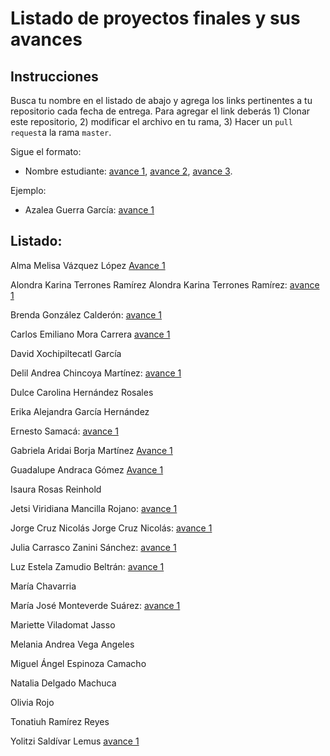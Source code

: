 # Listado de proyectos finales y sus avances

## Instrucciones

Busca tu nombre en el listado de abajo y agrega los links pertinentes a tu repositorio cada fecha de entrega. Para agregar el link deberás 1) Clonar este repositorio, 2) modificar el archivo en tu rama, 3) Hacer un `pull request`a la rama `master`.


Sigue el formato:

* Nombre estudiante: [avance 1](), [avance 2](), [avance 3]().

Ejemplo:

* Azalea Guerra García: [avance 1](https://github.com/AzaleaGuerra/ProyectoFinalBioinf2017-II/blob/master/Avance1.md)

## Listado:

Alma Melisa Vázquez López [Avance 1](https://github.com/almamelisa/ProyectoFinalBioinfo-2018-II/blob/master/Avance1_Alma_Melisa.md)

Alondra Karina Terrones Ramírez 
Alondra Karina Terrones Ramírez: [avance 1](https://github.com/AloTerrones/ProyectoFinalBioinf2018-II/blob/master/avance1proyecto.md)

Brenda González Calderón: [avance 1](https://github.com/br3nd4/ProyectoFinalBioinf2018-II/blob/master/Avance1.md)

Carlos Emiliano Mora Carrera [avance 1](https://github.com/EmilianoMora/ProyectoFinalBioinf2018-II/blob/master/avance1.md)

David Xochipiltecatl García

Delil Andrea Chincoya Martínez: [avance 1](https://github.com/DelilChincoya/ProyectoFinalBioinf2017-I/blob/master/Avance1_proyecto_final.md)

Dulce Carolina Hernández Rosales

Erika Alejandra García Hernández

Ernesto Samacá: [avance 1](https://github.com/esamacas/ProyectoFinalBioinf2018-II/blob/master/Avance1.md)

Gabriela Aridai Borja Martínez  [Avance 1](http://github.com/AridaiHari/Proyecto-Final-BioInfo-2018_II/blob/master/Avance1.md)

Guadalupe Andraca Gómez [Avance 1](https://github.com/LupitaAndraca/ProyectoFinalBioinfo/blob/master/Avance1.md)

Isaura Rosas Reinhold

Jetsi Viridiana Mancilla Rojano: [avance 1](https://github.com/JetsiMancilla/ProyectoFinalBioinf2017-II/blob/master/Avance1.md)


Jorge Cruz Nicolás
Jorge Cruz Nicolás: [avance 1](https://github.com/jorgecruzn/ProyectoFinalBioinf2018-II/blob/master/avance1.md)


Julia Carrasco Zanini Sánchez: [avance 1](https://github.com/julia1512/ProyectoFinalBioinf2017-II-JCSZ/blob/master/Avance_1.md)

Luz Estela Zamudio Beltrán: [avance 1](https://github.com/LuzZamudio/ProyectoFinalBioinf2018-II/blob/master/avance%201.md)

María Chavarria

María José Monteverde Suárez: [avance 1](https://github.com/MajoMonteverde/ProyectoFinalBioinf2018-II/blob/master/Primer%20avance.md)

Mariette Viladomat Jasso

Melania Andrea Vega Angeles

Miguel Ángel Espinoza Camacho

Natalia Delgado Machuca

Olivia Rojo

Tonatiuh Ramírez Reyes

Yolitzi Saldívar Lemus [avance 1](https://github.com/yolitzi/ProyectoFinalBioinf2018-II/blob/master/Avance_1.md)
